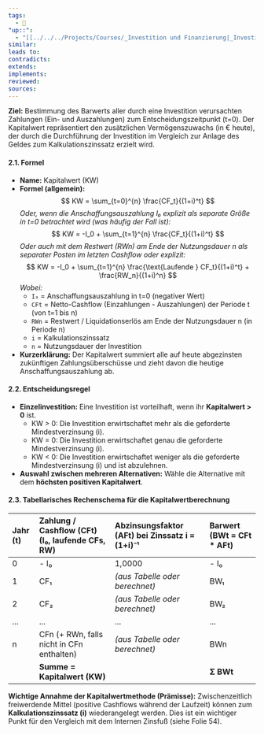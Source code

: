 ```yaml
---
tags:
  - 🌱
"up::":
  - "[[../../../Projects/Courses/_Investition und Finanzierung|_Investition und Finanzierung]]"
similar:
leads to:
contradicts:
extends:
implements:
reviewed:
sources:
---
```

**Ziel:** Bestimmung des Barwerts aller durch eine Investition verursachten Zahlungen (Ein- und Auszahlungen) zum Entscheidungszeitpunkt (t=0). Der Kapitalwert repräsentiert den zusätzlichen Vermögenszuwachs (in € heute), der durch die Durchführung der Investition im Vergleich zur Anlage des Geldes zum Kalkulationszinssatz erzielt wird.

#### **2.1. Formel**

*   **Name:** Kapitalwert (KW)
*   **Formel (allgemein):**
    $$ KW = \sum_{t=0}^{n} \frac{CF_t}{(1+i)^t} $$
    *Oder, wenn die Anschaffungsauszahlung I₀ explizit als separate Größe in t=0 betrachtet wird (was häufig der Fall ist):*
    $$ KW = -I_0 + \sum_{t=1}^{n} \frac{CF_t}{(1+i)^t} $$
    *Oder auch mit dem Restwert (RWn) am Ende der Nutzungsdauer n als separater Posten im letzten Cashflow oder explizit:*
    $$ KW = -I_0 + \sum_{t=1}^{n} \frac{\text{Laufende } CF_t}{(1+i)^t} + \frac{RW_n}{(1+i)^n} $$
    *Wobei:*
    *   `I₀` = Anschaffungsauszahlung in t=0 (negativer Wert)
    *   `CFt` = Netto-Cashflow (Einzahlungen - Auszahlungen) der Periode t (von t=1 bis n)
    *   `RWn` = Restwert / Liquidationserlös am Ende der Nutzungsdauer n (in Periode n)
    *   `i` = Kalkulationszinssatz
    *   `n` = Nutzungsdauer der Investition
*   **Kurzerklärung:** Der Kapitalwert summiert alle auf heute abgezinsten zukünftigen Zahlungsüberschüsse und zieht davon die heutige Anschaffungsauszahlung ab.

#### **2.2. Entscheidungsregel**

*   **Einzelinvestition:** Eine Investition ist vorteilhaft, wenn ihr **Kapitalwert > 0** ist.
    *   KW > 0: Die Investition erwirtschaftet mehr als die geforderte Mindestverzinsung (i).
    *   KW = 0: Die Investition erwirtschaftet genau die geforderte Mindestverzinsung (i).
    *   KW < 0: Die Investition erwirtschaftet weniger als die geforderte Mindestverzinsung (i) und ist abzulehnen.
*   **Auswahl zwischen mehreren Alternativen:** Wähle die Alternative mit dem **höchsten positiven Kapitalwert**.

#### **2.3. Tabellarisches Rechenschema für die Kapitalwertberechnung**

| Jahr (t) | Zahlung / Cashflow (CFt) (I₀, laufende CFs, RW) | Abzinsungsfaktor (AFt) bei Zinssatz i = (1+i)⁻ᵗ | Barwert (BWt = CFt \* AFt) |
| :------- | :--------------------------------------------- | :----------------------------------------------- | :------------------------- |
| 0        | - I₀                                           | 1,0000                                           | - I₀                       |
| 1        | CF₁                                            | *(aus Tabelle oder berechnet)*                   | BW₁                        |
| 2        | CF₂                                            | *(aus Tabelle oder berechnet)*                   | BW₂                        |
| ...      | ...                                            | ...                                              | ...                        |
| n        | CFn (+ RWn, falls nicht in CFn enthalten)      | *(aus Tabelle oder berechnet)*                   | BWn                        |
|          | **Summe = Kapitalwert (KW)**                   |                                                  | **Σ BWt**                  |

**Wichtige Annahme der Kapitalwertmethode (Prämisse):**
Zwischenzeitlich freiwerdende Mittel (positive Cashflows während der Laufzeit) können zum **Kalkulationszinssatz (i)** wiederangelegt werden. Dies ist ein wichtiger Punkt für den Vergleich mit dem Internen Zinsfuß (siehe Folie 54).
